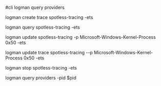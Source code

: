 #cli 
logman query providers

logman create trace spotless-tracing -ets

logman query spotless-tracing -ets

logman update spotless-tracing -p Microsoft-Windows-Kernel-Process 0x50 -ets

logman update trace spotless-tracing --p Microsoft-Windows-Kernel-Process 0x50 -ets

logman stop spotless-tracing -ets

logman query providers -pid $pid